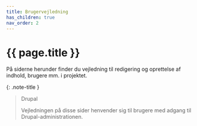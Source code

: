 ```yaml
---
title: Brugervejledning
has_children: true
nav_order: 2
---
```


# {{ page.title }}

På siderne herunder finder du vejledning til redigering og oprettelse af indhold, brugere mm. i projektet.

{: .note-title }
> Drupal
>
> Vejledningen på disse sider henvender sig til brugere med adgang til Drupal-administrationen.
